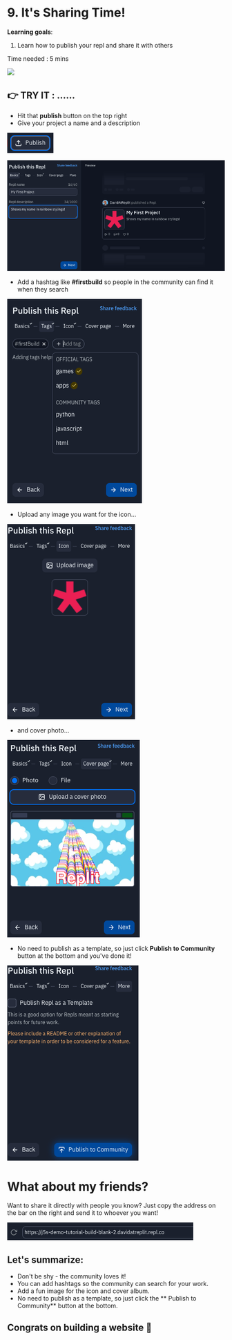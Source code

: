 # 9. It's Sharing Time!
**Learning goals**: 
1. Learn how to publish your repl and share it with others

Time needed : 5 mins

![](https://youtu.be/RIBUccMPi4c)




##  👉 TRY IT : ......


- Hit that **publish** button on the top right
- Give your project a name and a description

![](resources/publish.png)



![](resources/publish-1.png)

- Add a hashtag like **#firstbuild** so people in the community can find it when they search

![](resources/publish-2.png)

- Upload any image you want for the icon... 

![](resources/publish-3.png)

- and cover photo...

![](resources/publish-4.png)

- No need to publish as a template, so just click  **Publish to Community** button at the bottom and you've done it!

![](resources/publish-5.png)

# What about my friends?

Want to share it directly with people you know? Just copy the address on the bar on the right and send it to whoever you want!

![](resources/address.png)


## Let's summarize:
- Don't be shy - the community loves it!
- You can add hashtags so the community can search for your work.
- Add a fun image for the icon and cover album.
- No need to publish as a template, so just click the ** Publish to Community** button at the bottom.



## Congrats on building a website 🎉